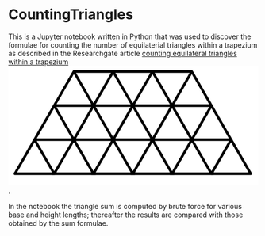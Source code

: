 # CountingTriangles

This is a Jupyter notebook written in Python that was used to discover the formulae for counting the number of equilaterial triangles within a trapezium as described in the Researchgate article [counting equilateral triangles within a trapezium](https://dx.doi.org/10.13140/RG.2.2.11328.76800 "Researchgate")
![Triangles in trapezium](trapez01.svg).

In the notebook the triangle sum is computed by brute force for various base and height lengths; thereafter the results are compared with those obtained by the sum formulae.
